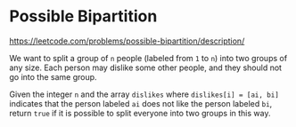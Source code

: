 # Possible Bipartition

https://leetcode.com/problems/possible-bipartition/description/

We want to split a group of `n` people (labeled from `1` to `n`) into two groups of any size. Each person may dislike some other people, and they should not go into the same group.

Given the integer `n` and the array `dislikes` where `dislikes[i] = [ai, bi]` indicates that the person labeled `ai` does not like the person labeled `bi`, return `true` if it is possible to split everyone into two groups in this way.
